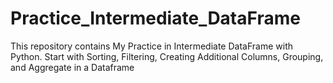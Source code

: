 # Practice_Intermediate_DataFrame
This repository contains My Practice in Intermediate DataFrame with Python. Start with Sorting, Filtering, Creating Additional Columns, Grouping, and Aggregate in a Dataframe
